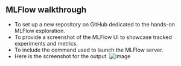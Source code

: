 ## MLFlow walkthrough
- To set up a new repository on GitHub dedicated to the hands-on MLFlow exploration.
- To provide a screenshot of the MLFlow UI to showcase tracked experiments and metrics.
- To include the command used to launch the MLFlow server.
- Here is the screenshot for the output.
![image](https://github.com/Darshini-Ramesh22/MLFlow/assets/151901553/1198f245-66fd-4017-a01e-e0d422ff3ebd)

